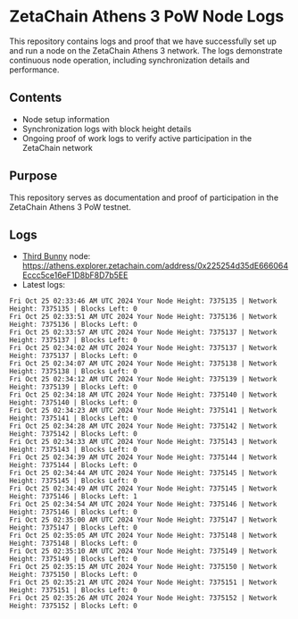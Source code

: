 # ZetaChain Athens 3 PoW Node Logs
This repository contains logs and proof that we have successfully set up and run a node on the ZetaChain Athens 3 network. The logs demonstrate continuous node operation, including synchronization details and performance.

## Contents
- Node setup information
- Synchronization logs with block height details
- Ongoing proof of work logs to verify active participation in the ZetaChain network

## Purpose
This repository serves as documentation and proof of participation in the ZetaChain Athens 3 PoW testnet.

## Logs

- [Third Bunny](https://thirdbunny.xyz/) node: https://athens.explorer.zetachain.com/address/0x225254d35dE666064Eccc5ce16eF1D8bF8D7b5EE
- Latest logs:
```
Fri Oct 25 02:33:46 AM UTC 2024 Your Node Height: 7375135 | Network Height: 7375135 | Blocks Left: 0
Fri Oct 25 02:33:51 AM UTC 2024 Your Node Height: 7375136 | Network Height: 7375136 | Blocks Left: 0
Fri Oct 25 02:33:57 AM UTC 2024 Your Node Height: 7375137 | Network Height: 7375137 | Blocks Left: 0
Fri Oct 25 02:34:02 AM UTC 2024 Your Node Height: 7375137 | Network Height: 7375137 | Blocks Left: 0
Fri Oct 25 02:34:07 AM UTC 2024 Your Node Height: 7375138 | Network Height: 7375138 | Blocks Left: 0
Fri Oct 25 02:34:12 AM UTC 2024 Your Node Height: 7375139 | Network Height: 7375139 | Blocks Left: 0
Fri Oct 25 02:34:18 AM UTC 2024 Your Node Height: 7375140 | Network Height: 7375140 | Blocks Left: 0
Fri Oct 25 02:34:23 AM UTC 2024 Your Node Height: 7375141 | Network Height: 7375141 | Blocks Left: 0
Fri Oct 25 02:34:28 AM UTC 2024 Your Node Height: 7375142 | Network Height: 7375142 | Blocks Left: 0
Fri Oct 25 02:34:33 AM UTC 2024 Your Node Height: 7375143 | Network Height: 7375143 | Blocks Left: 0
Fri Oct 25 02:34:39 AM UTC 2024 Your Node Height: 7375144 | Network Height: 7375144 | Blocks Left: 0
Fri Oct 25 02:34:44 AM UTC 2024 Your Node Height: 7375145 | Network Height: 7375145 | Blocks Left: 0
Fri Oct 25 02:34:49 AM UTC 2024 Your Node Height: 7375145 | Network Height: 7375146 | Blocks Left: 1
Fri Oct 25 02:34:54 AM UTC 2024 Your Node Height: 7375146 | Network Height: 7375146 | Blocks Left: 0
Fri Oct 25 02:35:00 AM UTC 2024 Your Node Height: 7375147 | Network Height: 7375147 | Blocks Left: 0
Fri Oct 25 02:35:05 AM UTC 2024 Your Node Height: 7375148 | Network Height: 7375148 | Blocks Left: 0
Fri Oct 25 02:35:10 AM UTC 2024 Your Node Height: 7375149 | Network Height: 7375149 | Blocks Left: 0
Fri Oct 25 02:35:15 AM UTC 2024 Your Node Height: 7375150 | Network Height: 7375150 | Blocks Left: 0
Fri Oct 25 02:35:21 AM UTC 2024 Your Node Height: 7375151 | Network Height: 7375151 | Blocks Left: 0
Fri Oct 25 02:35:26 AM UTC 2024 Your Node Height: 7375152 | Network Height: 7375152 | Blocks Left: 0
```
